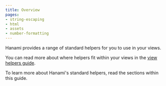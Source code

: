```yaml
---
title: Overview
pages:
- string-escaping
- html
- assets
- number-formatting
---
```


Hanami provides a range of standard helpers for you to use in your views.

You can read more about where helpers fit within your views in the [view helpers guide](//guide/views/helpers).

To learn more about Hanami's standard helpers, read the sections within this guide.
